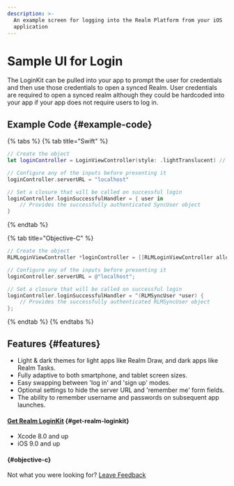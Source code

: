 ```yaml
---
description: >-
  An example screen for logging into the Realm Platform from your iOS
  application
---
```


# Sample UI for Login

The LoginKit can be pulled into your app to prompt the user for credentials and then use those credentials to open a synced Realm. User credentials are required to open a synced realm although they could be hardcoded into your app if your app does not require users to log in.

## Example Code {#example-code}

{% tabs %}
{% tab title="Swift" %}
```swift
// Create the object
let loginController = LoginViewController(style: .lightTranslucent) // init() also defaults to lightTranslucent

// Configure any of the inputs before presenting it
loginController.serverURL = "localhost"

// Set a closure that will be called on successful login
loginController.loginSuccessfulHandler = { user in
	// Provides the successfully authenticated SyncUser object
}
```
{% endtab %}

{% tab title="Objective-C" %}
```objectivec
// Create the object
RLMLoginViewController *loginController = [[RLMLoginViewController alloc] initWithStyle:LoginViewControllerStyleLightTranslucent];

// Configure any of the inputs before presenting it
loginController.serverURL = @"localhost";

// Set a closure that will be called on successful login
loginController.loginSuccessfulHandler = ^(RLMSyncUser *user) {
	// Provides the successfully authenticated RLMSyncUser object
};
```
{% endtab %}
{% endtabs %}

## Features {#features}

* Light & dark themes for light apps like Realm Draw, and dark apps like Realm Tasks.
* Fully adaptive to both smartphone, and tablet screen sizes.
* Easy swapping between 'log in' and 'sign up' modes.
* Optional settings to hide the server URL and 'remember me' form fields.
* The ability to remember username and passwords on subsequent app launches.

#### [Get Realm LoginKit](https://github.com/realm-demos/realm-loginkit/tree/master/RealmLoginKit%20Apple/) {#get-realm-loginkit}

* Xcode 8.0 and up
* iOS 9.0 and up

####  {#objective-c}

Not what you were looking for? [Leave Feedback](https://realm3.typeform.com/to/A4guM3) 

